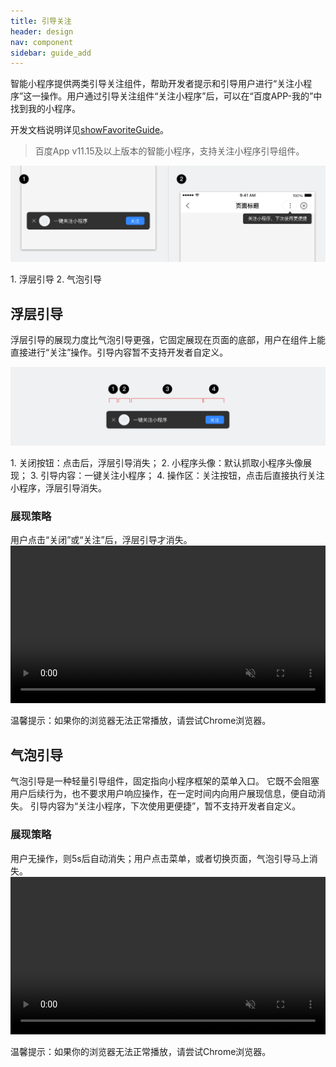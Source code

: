 ```yaml
---
title: 引导关注
header: design
nav: component
sidebar: guide_add
---
```

智能小程序提供两类引导关注组件，帮助开发者提示和引导用户进行“关注小程序”这一操作。用户通过引导关注组件“关注小程序”后，可以在“百度APP-我的”中找到我的小程序。

开发文档说明详见<a href="http://smartprogram.baidu.com/docs/develop/api/nacomponent/#showFavoriteGuide/"  target="_blank">showFavoriteGuide</a>。
> 百度App v11.15及以上版本的智能小程序，支持关注小程序引导组件。

<div class="m-doc-custom-examples">
	<div class="m-doc-custom-examples-correct">
		<img src="../../../img/design/component/guide_add/1.png">
	<p class="m-doc-custom-examples-text">1. 浮层引导
	2. 气泡引导</p>
	</div>
</div>

## 浮层引导
浮层引导的展现力度比气泡引导更强，它固定展现在页面的底部，用户在组件上能直接进行“关注”操作。引导内容暂不支持开发者自定义。
<div class="m-doc-custom-examples"><div class="m-doc-custom-examples-correct"><img src="../../../img/design/component/guide_add/3.png">
		<p class="m-doc-custom-examples-text">1. 关闭按钮：点击后，浮层引导消失；
	2. 小程序头像：默认抓取小程序头像展现；
3. 引导内容：一键关注小程序；
4. 操作区：关注按钮，点击后直接执行关注小程序，浮层引导消失。</p></div></div>

### 展现策略
用户点击“关闭”或“关注”后，浮层引导才消失。
<video width="100%" muted autoplay="autoplay" loop="loop"  src="../../../img/design/component/guide_add/5.mp4"/>
你的浏览器不支持该视频播放
</video>
<p class="m-doc-custom-examples-text">温馨提示：如果你的浏览器无法正常播放，请尝试Chrome浏览器。</p>

## 气泡引导
气泡引导是一种轻量引导组件，固定指向小程序框架的菜单入口。
它既不会阻塞用户后续行为，也不要求用户响应操作，在一定时间内向用户展现信息，便自动消失。
引导内容为“关注小程序，下次使用更便捷”，暂不支持开发者自定义。

### 展现策略
用户无操作，则5s后自动消失；用户点击菜单，或者切换页面，气泡引导马上消失。
<video width="100%" muted autoplay="autoplay" loop="loop"  src="../../../img/design/component/guide_add/7.mp4"/>
你的浏览器不支持该视频播放
</video>
<p class="m-doc-custom-examples-text">温馨提示：如果你的浏览器无法正常播放，请尝试Chrome浏览器。</p>

